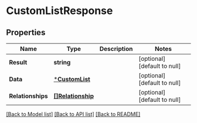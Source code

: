 # CustomListResponse

## Properties
Name | Type | Description | Notes
------------ | ------------- | ------------- | -------------
**Result** | **string** |  | [optional] [default to null]
**Data** | [***CustomList**](CustomList.md) |  | [optional] [default to null]
**Relationships** | [**[]Relationship**](Relationship.md) |  | [optional] [default to null]

[[Back to Model list]](../README.md#documentation-for-models) [[Back to API list]](../README.md#documentation-for-api-endpoints) [[Back to README]](../README.md)

